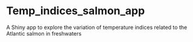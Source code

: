 # Temp_indices_salmon_app
A Shiny app to explore the variation of temperature indices related to the Atlantic salmon in freshwaters
